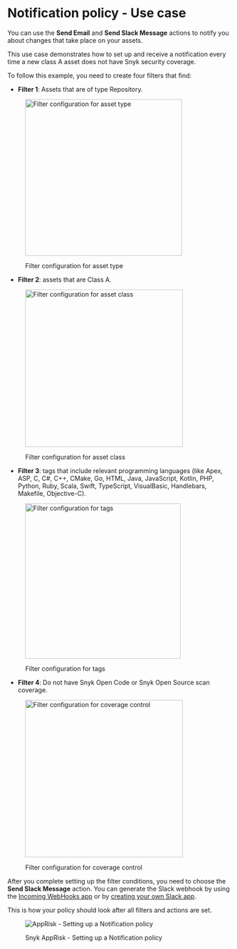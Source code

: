 # Notification policy - Use case

You can use the **Send Email** and **Send Slack Message** actions to notify you about changes that take place on your assets.

This use case demonstrates how to set up and receive a notification every time a new class A asset does not have Snyk security coverage.

To follow this example, you need to create four filters that find:

* **Filter 1**: Assets that are of type Repository.

<figure><img src="../../../../.gitbook/assets/image (206).png" alt="Filter configuration for asset type" width="352"><figcaption><p>Filter configuration for asset type</p></figcaption></figure>

* **Filter 2**: assets that are Class A.

<figure><img src="../../../../.gitbook/assets/image (223).png" alt="Filter configuration for asset class" width="354"><figcaption><p>Filter configuration for asset class</p></figcaption></figure>

* **Filter 3**: tags that include relevant programming languages (like Apex, ASP, C, C#, C++, CMake, Go, HTML, Java, JavaScript, Kotlin, PHP, Python, Ruby, Scala, Swift, TypeScript, VisualBasic, Handlebars, Makefile, Objective-C).

<figure><img src="../../../../.gitbook/assets/image (236).png" alt="Filter configuration for tags" width="349"><figcaption><p>Filter configuration for tags</p></figcaption></figure>

* **Filter 4**: Do not have Snyk Open Code or Snyk Open Source scan coverage.

<figure><img src="../../../../.gitbook/assets/image (261).png" alt="Filter configuration for coverage control" width="354"><figcaption><p>Filter configuration for coverage control</p></figcaption></figure>

After you complete setting up the filter conditions, you need to choose the **Send Slack Message** action. You can generate the Slack webhook by using the  [Incoming WebHooks app](https://slack.com/apps/A0F7XDUAZ-incoming-webhooks) or by [creating your own Slack app](https://api.slack.com/incoming-webhooks).

This is how your policy should look after all filters and actions are set.

<figure><img src="../../../../.gitbook/assets/image (289).png" alt="AppRisk - Setting up a Notification policy"><figcaption><p>Snyk AppRisk - Setting up a Notification policy</p></figcaption></figure>
